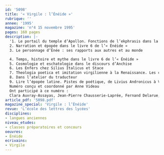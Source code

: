```yaml
---
id: '5098'
title: '« Virgile : l’Énéide »'
rubrique: ''
annee: '1995'
magazine: 'n°4 15 novembre 1995'
pages: 160 pages
description: |-
  '1. Le portail du temple d’Apollon. Fonctions de l’ekphrasis dans la narration épique
  2. Narration et épopée dans le livre 6 de l’« Énéide »
  3. Le personnage d’Énée : ses rapports aux autres et au monde

  4. Temps, histoire et mythe dans le livre 6 de l’« Énéide »
  5. Cosmologie et eschatologie dans le discours d’Anchise
  6. Les Enfers chez Silius Italicus et Stace
  7. Theologia poetica et imitation virgilienne à la Renaissance. Les champs Élysées et les limbes des justes
  8. Dans l’atelier du traducteur
  9. Lire l’épopée latine. Pistes de poétique, de Livius Andronicus à Virgile
  Numéro conçu et coordonné par Anne Videau
  Ont participé à ce numéro :
  Clara Auvray-Assayas, Jean-Pierre Chausserie-Laprée, Fernand Delarue, Marc Deramaix, Perrine Galand-Hallyn, Antoinette Novara, Joël Thomas et Anne Videau'
article_pdf: '5098.pdf'
magazine_special: 'Virgile : l’Énéide'
revue: 'L’école des lettres des lycées'
disciplines:
- langues anciennes
niveau_etudes:
- classes préparatoires et concours
oeuvres:
- Énéide
ecrivains:
- Virgile
---
```

